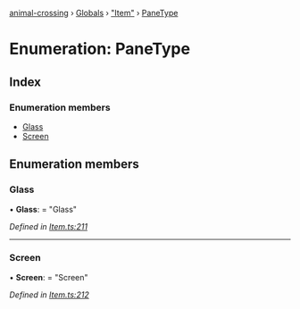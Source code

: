 [animal-crossing](../README.md) › [Globals](../globals.md) › ["Item"](../modules/_item_.md) › [PaneType](_item_.panetype.md)

# Enumeration: PaneType

## Index

### Enumeration members

* [Glass](_item_.panetype.md#glass)
* [Screen](_item_.panetype.md#screen)

## Enumeration members

###  Glass

• **Glass**: = "Glass"

*Defined in [Item.ts:211](https://github.com/Norviah/animal-crossing/blob/2672d28/module/types/Item.ts#L211)*

___

###  Screen

• **Screen**: = "Screen"

*Defined in [Item.ts:212](https://github.com/Norviah/animal-crossing/blob/2672d28/module/types/Item.ts#L212)*
